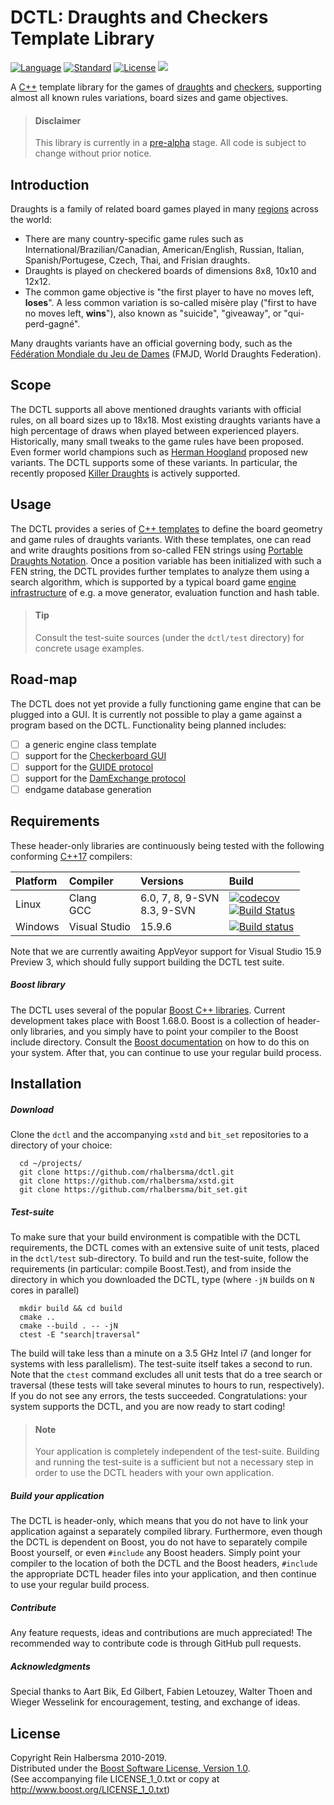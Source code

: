 DCTL: Draughts and Checkers Template Library
============================================

[![Language](https://img.shields.io/badge/language-C++-blue.svg)](https://isocpp.org/) 
[![Standard](https://img.shields.io/badge/c%2B%2B-17-blue.svg)](https://en.wikipedia.org/wiki/C%2B%2B#Standardization) 
[![License](https://img.shields.io/badge/license-Boost-blue.svg)](https://opensource.org/licenses/BSL-1.0)
[![](https://tokei.rs/b1/github/rhalbersma/dctl)](https://github.com/rhalbersma/dctl)

A [C++](http://isocpp.org) template library for the games of [draughts](http://en.wikipedia.org/wiki/Draughts) and [checkers](http://en.wikipedia.org/wiki/Checkers_(disambiguation)), supporting almost all known rules variations, board sizes and game objectives.

> #### Disclaimer
> This library is currently in a [pre-alpha](https://en.wikipedia.org/wiki/Software_release_life_cycle#Pre-alpha) stage. All code is subject to change without prior notice. 

Introduction
------------

Draughts is a family of related board games played in many [regions](http://alemanni.pagesperso-orange.fr/geography.html) across the world:

* There are many country-specific game rules such as International/Brazilian/Canadian, American/English, Russian, Italian, Spanish/Portugese, Czech, Thai, and Frisian draughts. 
* Draughts is played on checkered boards of dimensions 8x8, 10x10 and 12x12. 
* The common game objective is "the first player to have no moves left, **loses**". A less common variation is so-called misère play ("first to have no moves left, **wins**"), also known as "suicide", "giveaway", or "qui-perd-gagné". 

Many draughts variants have an official governing body, such as the [Fédération Mondiale du Jeu de Dames](htpp://fmjd.org) (FMJD, World Draughts Federation).

Scope
-----

The DCTL supports all above mentioned draughts variants with official rules, on all board sizes up to 18x18. Most existing draughts variants have a high percentage of draws when played between experienced players. Historically, many small tweaks to the game rules have been proposed. Even former world champions such as [Herman Hoogland](http://en.wikipedia.org/wiki/Herman_Hoogland) proposed new variants. The DCTL supports some of these variants. In particular, the recently proposed [Killer Draughts](http://www.killerdraughts.org/) is actively supported.

Usage
-----

The DCTL provides a series of [C++ templates](http://en.wikipedia.org/wiki/Template_(C%2B%2B)) to define the board geometry and game rules of draughts variants. With these templates, one can read and write draughts positions from so-called FEN strings using [Portable Draughts Notation](http://www.10x10.dse.nl/pdn/introduction.html). Once a position variable has been initialized with such a FEN string, the DCTL provides further templates to analyze them using a search algorithm, which is supported by a typical board game [engine infrastructure](http://chessprogramming.wikispaces.com/) of e.g. a move generator, evaluation function and hash table.

> #### Tip 
> Consult the test-suite sources (under the `dctl/test` directory) for concrete usage examples.

Road-map
-------

The DCTL does not yet provide a fully functioning game engine that can be plugged into a GUI. It is currently not possible to play a game against a program based on the DCTL. Functionality being planned includes:   

- [ ] a generic engine class template
- [ ] support for the [Checkerboard GUI](http://www.fierz.ch/cbdeveloper.php)
- [ ] support for the [GUIDE protocol](http://laatste.info/bb3/download/file.php?id=864)   
- [ ] support for the [DamExchange protocol](http://www.mesander.nl/damexchange/edxpmain.htm)
- [ ] endgame database generation   

Requirements
------------

These header-only libraries are continuously being tested with the following conforming [C++17](http://www.open-std.org/jtc1/sc22/wg21/docs/papers/2017/n4659.pdf) compilers:

| Platform | Compiler | Versions | Build |
| :------- | :------- | :------- | :---- |
| Linux    | Clang <br> GCC | 6.0, 7, 8, 9-SVN<br> 8.3, 9-SVN | [![codecov](https://codecov.io/gh/rhalbersma/dctl/branch/master/graph/badge.svg)](https://codecov.io/gh/rhalbersma/xstd) <br> [![Build Status](https://travis-ci.org/rhalbersma/dctl.svg)](https://travis-ci.org/rhalbersma/dctl) |
| Windows  | Visual Studio  |                          15.9.6 | [![Build status](https://ci.appveyor.com/api/projects/status/3pf9sx7giutm2wtx?svg=true)](https://ci.appveyor.com/project/rhalbersma/dctl) |

Note that we are currently awaiting AppVeyor support for Visual Studio 15.9 Preview 3, which should fully support building the DCTL test suite.

##### Boost library

The DCTL uses several of the popular [Boost C++ libraries](http://www.boost.org). Current development takes place with Boost 1.68.0. Boost is a collection of header-only libraries, and you simply have to point your compiler to the Boost include directory. Consult the [Boost documentation](http://www.boost.org/doc/libs/1_66_0/more/getting_started/index.html) on how to do this on your system. After that, you can continue to use your regular build process.

Installation
------------

##### Download

Clone the `dctl` and the accompanying `xstd` and `bit_set` repositories to a directory of your choice:

      cd ~/projects/ 
      git clone https://github.com/rhalbersma/dctl.git
      git clone https://github.com/rhalbersma/xstd.git
      git clone https://github.com/rhalbersma/bit_set.git

##### Test-suite

To make sure that your build environment is compatible with the DCTL requirements, the DCTL comes with an extensive suite of unit tests, placed in the `dctl/test` sub-directory. To build and run the test-suite, follow the requirements (in particular: compile Boost.Test), and from inside the directory in which you downloaded the DCTL, type (where `-jN` builds on `N` cores in parallel)

      mkdir build && cd build
      cmake ..
      cmake --build . -- -jN
      ctest -E "search|traversal"

The build will take less than a minute on a 3.5 GHz Intel i7 (and longer for systems with less parallelism). The test-suite itself takes a second to run. Note that the `ctest` command excludes all unit tests that do a tree search or traversal (these tests will take several minutes to hours to run, respectively). If you do not see any errors, the tests succeeded. Congratulations: your system supports the DCTL, and you are now ready to start coding!

> #### Note 
> Your application is completely independent of the test-suite. Building and running the test-suite is a sufficient but not a necessary step in order to use the DCTL headers with your own application. 

##### Build your application

The DCTL is header-only, which means that you do not have to link your application against a separately compiled library. Furthermore, even though the DCTL is dependent on Boost, you do not have to separately compile Boost yourself, or even `#include` any Boost headers. Simply point your compiler to the location of both the DCTL and the Boost headers, `#include` the appropriate DCTL header files into your application, and then continue to use your regular build process. 

##### Contribute

Any feature requests, ideas and contributions are much appreciated! The recommended way to contribute code is through GitHub pull requests.

##### Acknowledgments

Special thanks to Aart Bik, Ed Gilbert, Fabien Letouzey, Walter Thoen and Wieger Wesselink for encouragement, testing, and exchange of ideas.

License
-------

Copyright Rein Halbersma 2010-2019.  
Distributed under the [Boost Software License, Version 1.0](http://www.boost.org/users/license.html).  
(See accompanying file LICENSE_1_0.txt or copy at http://www.boost.org/LICENSE_1_0.txt)
